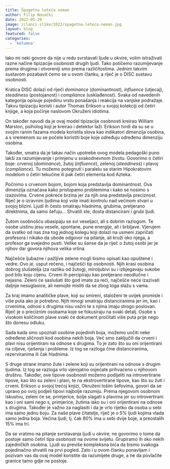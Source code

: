 ```yaml
---
title: Špagetna leteća neman
author: Filip Novački
date: 2022-05-20
image: /clanci-slike/2022/spagetna-leteca-neman.jpg
layout: blog
featured: false
categories:
  - 'kolumna'
---
```


Iako mi neki govore da nije u redu svrstavati ljude u okvire, volim istraživati razne načine tipizacije osobnosti drugih ljudi. Tako potičemo razumijevanje prema drugima i otvoreniji smo prema različitostima. Jednim takvim sustavom pozabavit ćemo se u ovom članku, a riječ je o DISC sustavu osobnosti.

Kratica DISC dolazi od riječi _dominance_ (dominantnost), _influence_ (utjecaj), _steadiness_ (postojanost) i _compliance_ (usklađenost). Svaka od navedenih kategorija opisuje pojedinu vrstu ponašanja i reakcija na vanjske podražaje. Takvu tipizaciju koristi i autor Thomas Erikson u svojoj kolekciji od četiri knjige, a koja počinje naslovom Okruženi idiotima.

On također navodi da je ovaj model tipizacije osobnosti kreirao William Marston, psiholog koji je kreirao i detektor laži. Erikson tvrdi da su se u svojim ranim fazama modela koristila slova kao indikatori dimenzija osobina, a s vremenom su se počele koristiti boje koje određuju određenu dimenziju osobina. 

Također, smatra da je takav način upotrebe ovog modela pedagoški puno lakši za razumijevanje i primjenu u svakodnevnom životu. Govorimo o četiri boje: crvenoj (_dominance_), žutoj (_influence_), zelenoj (_steadiness_) i plavoj (_compliance_). Tu možemo potegnuti i paralelu sa starim Hipokratovim modelom o četiri tekućine ili pak četiri elementa kod Azteka.

Počnimo s crvenom bojom, bojom koja predstavlja dominantnost. Ova dimenzija označava kako pristupamo problemima i kako se nosimo s izazovima. Crvene pokreće brzina jer za njih ona predstavlja preciznost. Riječ je o izravnim ljudima koji vole imati kontrolu nad većinom stvari u svojoj blizini. Ljudi ih često smatraju hladnima, grubima, pretjerano direktnima, da samo šefuju... Shvatili ste, dosta distancirani i grubi ljudi.

Žutom osobnošću obasipaju se svi veseljaci, ali s dobrim razlogom. Te osobe uistinu jesu vesele, spontane, pune energije, ali i brbljave. Vjerujem da svatko od nas zna tog jednog kolegu koji dolazi na usmeni zapričati profesora i nikako da ubode odgovor na pitanje, ali kruži oko njega, a profesor ga svejedno pusti. Velike su šanse da je riječ o žutoj osobi jer je njihov dar govora njihova velika vrlina.

Najčešće ljubazne i pažljive zelene mogli bismo opisati kao opuštene i vedre. Ovo je, usput rečeno, i najčešći tip osobnosti. Njih krasi osobina dobrog slušatelja (za razliku od žutog), miroljubivi su i izbjegavaju sukobe pod bilo koju cijenu. Crveni ih percipiraju kao pretjerano neodlučne i nejasne. Zeleni će saslušati što god imate za reći, najčešće neće izazivati daljnje nesuglasice, ali nemojte misliti da se zbog toga slažu s vama.

Za kraj imamo analitičke plave, koji su smireni, staloženi te uvijek promisle i više puta ako je potrebno. Njih mnogi smatraju distanciranima jer im, kao i crvenima, odnosi s drugima nisu važni te s njima imaju strogo poslovan. Riječ je o preciznim osobama koje se fokusiraju na svaki detalj. Osobe s visokom količinom plave svaki će dokument pročitati više puta prije nego što donesu odluku.

Sada kada smo upoznali osobine pojedinih boja, možemo uočiti neke određene sličnosti kod osobina nekih boja. Već smo zaključili da crveni i plavi nisu orijentirani na odnose s drugima. To je zato što su oni orijentirani na ciljeve, rješenja i probleme. Iz tog se razloga čine distanciranima, rezerviranima ili čak hladnima.

S druge strane imamo žute i zelene koji su orijentirani na odnose s drugim ljudima. Iz tog se razloga vrlo vjerojatno osjećate prihvaćeno u njihovom društvu. Također, ove tipove osobnosti možemo podijeliti na introvertirane tipove, kao što su zeleni i plavi, te na ekstrovertirane tipove, kao što su žuti i crveni. 
Erikson u svojoj trećoj knjizi, Okruženi lošim šefovima, govori da se upravo po ovoj podjeli tipovi najbolje razumiju. Prema njegovom osobnom iskustvu, zeleni će se, primjerice, bolje slagati s plavima jer su introvertirani kao i oni sami nego s, primjerice, žutima iako su i oni orijentirani na odnose s drugima.
Također je važno za naglasiti i da je vrlo rijetko da osoba u sebi ima samo jednu boju. Za naše plave čitatelje, riječ je o 5% ljudi kojima vlada samo jedna boja. Većina ljudi, tj. čak 80% ima u sebi dvije boje, a preostalih 15% ima tri.

Da se vratimo na pitanje svrstavanja ljudi u okvire; ne govorimo o tome da postoje samo četiri tipa osobnosti na ovome svijetu. Grupiramo ih oko nekih zajedničkih osobina. Ljudi su previše kompleksna bića da bismo svakoga pojedinačno shvatili na prvi pogled. Zato i u ovom članku ponavljam i pozivam vas da ovaj model koristite da razumijete druge, a ne da povlačite granice tamo gdje ne postoje.
